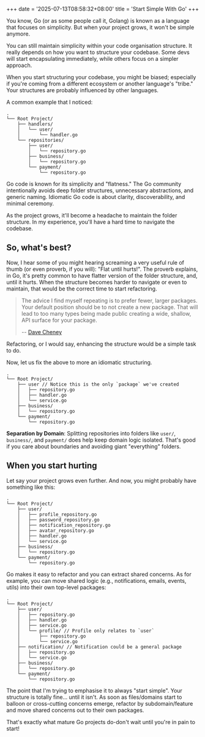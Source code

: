 +++
date = '2025-07-13T08:58:32+08:00'
title = 'Start Simple With Go'
+++

You know, Go (or as some people call it, Golang) is known as a language that
focuses on simplicity. But when your project grows, it won't be simple anymore.

You can still maintain simplicity within your code organisation structure. It
really depends on how you want to structure your codebase. Some devs will start
encapsulating immediately, while others focus on a simpler approach.

When you start structuring your codebase, you might be biased; especially
if you're coming from a different ecosystem or another language's "tribe."
Your structures are probably influenced by other languages.

A common example that I noticed:

```shell
.
└── Root Project/
    ├── handlers/
    │   └── user/
    │       └── handler.go
    └── repositories/
        ├── user/
        │   └── repository.go
        ├── business/
        │   └── repository.go
        └── payment/
            └── repository.go
```

Go code is known for its simplicity and "flatness." The Go community intentionally
avoids deep folder structures, unnecessary abstractions, and generic naming.
Idiomatic Go code is about clarity, discoverability, and minimal ceremony.

As the project grows, it'll become a headache to maintain the folder structure.
In my experience, you'll have a hard time to navigate the codebase.

## So, what's best?

Now, I hear some of you might hearing screaming a very useful rule of thumb
(or even proverb, if you will): "Flat until hurts!". The proverb explains,
in Go, it's pretty common to have flatter version of the folder structure, and,
until it hurts. When the structure becomes harder to navigate or even to maintain,
that would be the correct time to start refactoring.

> The advice I find myself repeating is to prefer fewer, larger packages.
> Your default position should be to not create a new package. That will
> lead to too many types being made public creating a wide, shallow,
> API surface for your package.
>
> -- [Dave Cheney](https://dave.cheney.net/about)

Refactoring, or I would say, enhancing the structure would be a simple task to do.

Now, let us fix the above to more an idiomatic structuring.

```shell
.
└── Root Project/
    ├── user // Notice this is the only `package` we've created
    │   ├── repository.go 
    │   ├── handler.go
    │   └── service.go
    ├── business/
    │   └── repository.go
    └── payment/
        └── repository.go
```

**Separation by Domain**: Splitting repositories into folders like `user/`,
`business/`, and `payment/` does help keep domain logic isolated.
That's good if you care about boundaries and avoiding giant "everything" folders.

## When you start hurting

Let say your project grows even further. And now, you might probably have something
like this:

```shell
.
└── Root Project/
    ├── user/
    │   ├── profile_repository.go
    │   ├── password_repository.go
    │   ├── notification_repository.go
    │   ├── avatar_repository.go
    │   ├── handler.go
    │   └── service.go
    ├── business/
    │   └── repository.go
    └── payment/
        └── repository.go
```

Go makes it easy to refactor and you can extract shared concerns. As for example,
you can move shared logic (e.g., notifications, emails, events, utils) into
their own top-level packages:

```shell
.
└── Root Project/
    ├── user/
    │   ├── repository.go
    │   ├── handler.go
    │   ├── service.go
    │   └── profile/ // Profile only relates to `user`
    │       ├── repository.go
    │       └── service.go
    ├── notification/ // Notification could be a general package
    │   ├── repository.go
    │   └── service.go
    ├── business/
    │   └── repository.go
    └── payment/
        └── repository.go
```

The point that I'm trying to emphasise it to always "start simple". Your structure
is totally fine… until it isn't. As soon as files/domains start to balloon or
cross-cutting concerns emerge, refactor by subdomain/feature and move shared
concerns out to their own packages.

That's exactly what mature Go projects do-don't wait until you're in pain to start!
